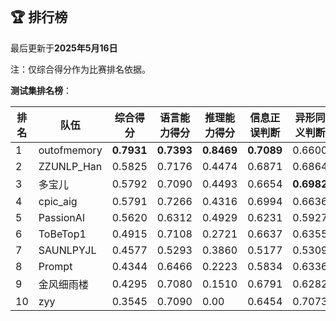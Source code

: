 
<br/>

## 🏆 排行榜

<p class="text-center">最后更新于<strong>2025年5月16日</strong></p>

<p>注：仅综合得分作为比赛排名依据。</p>

**测试集排名榜**：

| 排名 | 队伍     | 综合得分  | 语言能力得分  | 推理能力得分  | 信息正误判断 | 异形同义判断 | 参照实体判断 | 中文方位推理 | 英文方位推理 |
| ---- | -------- | ------ | ------ | ------ | ------- | ------- | ------- | ------- | ------- |
| 1    | outofmemory | **0.7931** | **0.7393** | **0.8469** | **0.7089** | 0.6600 | **0.8491** | **0.8686** | **0.8251** |
| 2    | ZZUNLP_Han | 0.5825 | 0.7176 | 0.4474 | 0.6871 | 0.6864 | 0.7794 | 0.4446 | 0.4503 |
| 3    | 多宝儿 | 0.5792 | 0.7090 | 0.4493 | 0.6654 | **0.6982** | 0.7635 | 0.4520 | 0.4466 |
| 4    | cpic_aig | 0.5791 | 0.7266 | 0.4316 | 0.6994 | 0.6636 | 0.8168 | 0.4349 | 0.4283 |
| 5    | PassionAI | 0.5620 | 0.6312 | 0.4929 | 0.6231 | 0.5927 | 0.6778 | 0.4877 | 0.4980 |
| 6    | ToBeTop1 | 0.4915 | 0.7108 | 0.2721 | 0.6637 | 0.6355 | 0.8332 | 0.2957 | 0.2486 |
| 7    | SAUNLPYJL | 0.4577 | 0.5293 | 0.3860 | 0.5177 | 0.5309 | 0.5394 | 0.3734 | 0.3986 |
| 8    | Prompt | 0.4344 | 0.6466 | 0.2223 | 0.5834 | 0.6336 | 0.7226 | 0.2411 | 0.2034 |
| 9    | 金风细雨楼 | 0.4295 | 0.7080 | 0.1510 | 0.6791 | 0.6282 | 0.8168 | 0.1889 | 0.1131 |
| 10    | zyy | 0.3545 | 0.7090 | 0.00 | 0.6454 | 0.7073 | 0.7742 | 0.00 | 0.00 |

<br/>
